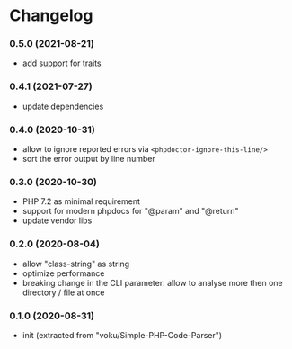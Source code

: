 # Changelog

### 0.5.0 (2021-08-21)

- add support for traits

### 0.4.1 (2021-07-27)

- update dependencies

### 0.4.0 (2020-10-31)

- allow to ignore reported errors via ```<phpdoctor-ignore-this-line/>```
- sort the error output by line number

### 0.3.0 (2020-10-30)

- PHP 7.2 as minimal requirement
- support for modern phpdocs for "@param" and "@return"
- update vendor libs

### 0.2.0 (2020-08-04)

- allow "class-string" as string
- optimize performance
- breaking change in the CLI parameter: allow to analyse more then one directory / file at once

### 0.1.0 (2020-08-31)

- init (extracted from "voku/Simple-PHP-Code-Parser")
